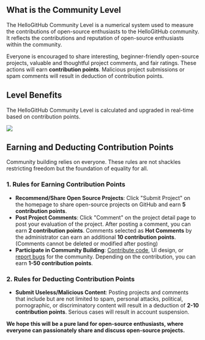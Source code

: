 ## What is the Community Level

The HelloGitHub Community Level is a numerical system used to measure the contributions of open-source enthusiasts to the HelloGitHub community. It reflects the contributions and reputation of open-source enthusiasts within the community.

Everyone is encouraged to share interesting, beginner-friendly open-source projects, valuable and thoughtful project comments, and fair ratings. These actions will earn **contribution points**. Malicious project submissions or spam comments will result in deduction of contribution points.

## Level Benefits

The HelloGitHub Community Level is calculated and upgraded in real-time based on contribution points.

![](https://img.hellogithub.com/article/9fR85MsourUyweN_1731061742.png)

## Earning and Deducting Contribution Points

Community building relies on everyone. These rules are not shackles restricting freedom but the foundation of equality for all.

### 1. Rules for Earning Contribution Points

- **Recommend/Share Open Source Projects**: Click "Submit Project" on the homepage to share open-source projects on GitHub and earn **5 contribution points**.
- **Post Project Comments**: Click "Comment" on the project detail page to post your evaluation of the project. After posting a comment, you can earn **2 contribution points**. Comments selected as **Hot Comments** by the administrator can earn an additional **10 contribution points**. (Comments cannot be deleted or modified after posting)
- **Participate in Community Building**: [Contribute code](https://github.com/HelloGitHub-Team/geese), UI design, or [report bugs](https://hellogithub.yuque.com/forms/share/d268c0c0-283f-482a-9ac8-939aa8027dfb) for the community. Depending on the contribution, you can earn **1-50 contribution points**.

### 2. Rules for Deducting Contribution Points

- **Submit Useless/Malicious Content**: Posting projects and comments that include but are not limited to spam, personal attacks, political, pornographic, or discriminatory content will result in a deduction of **2-10 contribution points**. Serious cases will result in account suspension.

**We hope this will be a pure land for open-source enthusiasts, where everyone can passionately share and discuss open-source projects.**
